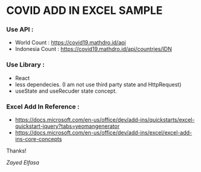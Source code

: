 # COVID ADD IN EXCEL SAMPLE

### Use API : 
 - World Count : https://covid19.mathdro.id/api
 - Indonesia Count : https://covid19.mathdro.id/api/countries/IDN

### Use Library : 
 - React
 - less dependecies. (I am not use third party state and HttpRequest)
 - useState and useRecuder state concept.

 ### Excel Add In Reference : 
 - https://docs.microsoft.com/en-us/office/dev/add-ins/quickstarts/excel-quickstart-jquery?tabs=yeomangenerator
 - https://docs.microsoft.com/en-us/office/dev/add-ins/excel/excel-add-ins-core-concepts

 Thanks!

 *Zayed Elfasa*